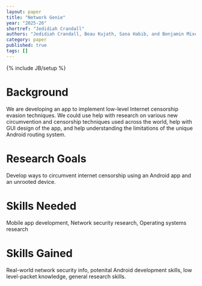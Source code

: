 ```yaml
---
layout: paper
title: "Network Genie"
year: "2025-26"
shortref: "Jedidiah Crandall"
authors: "Jedidiah Crandall, Beau Kujath, Sana Habib, and Benjamin Mixon-Baca"
category: paper
published: true
tags: []
---
```

{% include JB/setup %}

# Background

We are developing an app to implement low-level Internet censorship evasion techniques.
We could use help with research on various new circumvention and censorship techniques used across the world, help with GUI design of the app, and help understanding the limitations of the unique Android routing system.

# Research Goals

Develop ways to circumvent internet censorship using an Android app and an unrooted device.

# Skills Needed

Mobile app development, Network security research, Operating systems research

# Skills Gained

Real-world network security info, potenital Android development skills, low level-packet knowledge, general research skills.
